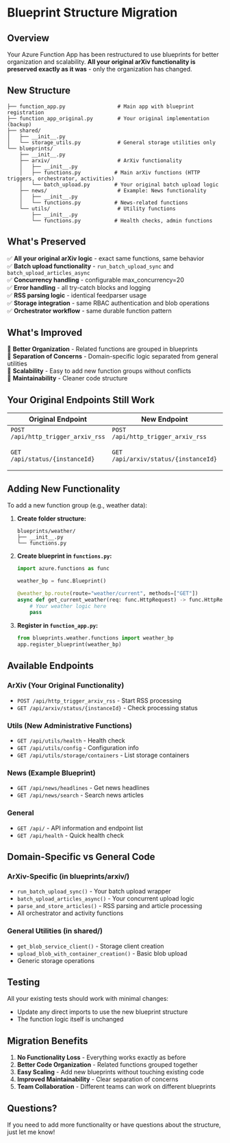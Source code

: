 # Blueprint Structure Migration

## Overview
Your Azure Function App has been restructured to use blueprints for better organization and scalability. **All your original arXiv functionality is preserved exactly as it was** - only the organization has changed.

## New Structure

```
├── function_app.py                 # Main app with blueprint registration
├── function_app_original.py        # Your original implementation (backup)
├── shared/
│   ├── __init__.py
│   └── storage_utils.py            # General storage utilities only
└── blueprints/
    ├── __init__.py
    ├── arxiv/                      # ArXiv functionality
    │   ├── __init__.py
    │   ├── functions.py           # Main arXiv functions (HTTP triggers, orchestrator, activities)
    │   └── batch_upload.py        # Your original batch upload logic
    ├── news/                       # Example: News functionality
    │   ├── __init__.py
    │   └── functions.py           # News-related functions
    └── utils/                      # Utility functions
        ├── __init__.py
        └── functions.py           # Health checks, admin functions
```

## What's Preserved

✅ **All your original arXiv logic** - exact same functions, same behavior  
✅ **Batch upload functionality** - `run_batch_upload_sync` and `batch_upload_articles_async`  
✅ **Concurrency handling** - configurable max_concurrency=20  
✅ **Error handling** - all try-catch blocks and logging  
✅ **RSS parsing logic** - identical feedparser usage  
✅ **Storage integration** - same RBAC authentication and blob operations  
✅ **Orchestrator workflow** - same durable function pattern  

## What's Improved

🎯 **Better Organization** - Related functions are grouped in blueprints  
🎯 **Separation of Concerns** - Domain-specific logic separated from general utilities  
🎯 **Scalability** - Easy to add new function groups without conflicts  
🎯 **Maintainability** - Cleaner code structure  

## Your Original Endpoints Still Work

| Original Endpoint | New Endpoint | Status |
|-------------------|--------------|--------|
| `POST /api/http_trigger_arxiv_rss` | `POST /api/http_trigger_arxiv_rss` | ✅ Same |
| `GET /api/status/{instanceId}` | `GET /api/arxiv/status/{instanceId}` | ⚠️ Updated path |

## Adding New Functionality

To add a new function group (e.g., weather data):

1. **Create folder structure:**
   ```
   blueprints/weather/
   ├── __init__.py
   └── functions.py
   ```

2. **Create blueprint in `functions.py`:**
   ```python
   import azure.functions as func
   
   weather_bp = func.Blueprint()
   
   @weather_bp.route(route="weather/current", methods=["GET"])
   async def get_current_weather(req: func.HttpRequest) -> func.HttpResponse:
       # Your weather logic here
       pass
   ```

3. **Register in `function_app.py`:**
   ```python
   from blueprints.weather.functions import weather_bp
   app.register_blueprint(weather_bp)
   ```

## Available Endpoints

### ArXiv (Your Original Functionality)
- `POST /api/http_trigger_arxiv_rss` - Start RSS processing  
- `GET /api/arxiv/status/{instanceId}` - Check processing status  

### Utils (New Administrative Functions)
- `GET /api/utils/health` - Health check  
- `GET /api/utils/config` - Configuration info  
- `GET /api/utils/storage/containers` - List storage containers  

### News (Example Blueprint)
- `GET /api/news/headlines` - Get news headlines  
- `GET /api/news/search` - Search news articles  

### General
- `GET /api/` - API information and endpoint list  
- `GET /api/health` - Quick health check  

## Domain-Specific vs General Code

### ArXiv-Specific (in blueprints/arxiv/)
- `run_batch_upload_sync()` - Your batch upload wrapper
- `batch_upload_articles_async()` - Your concurrent upload logic  
- `parse_and_store_articles()` - RSS parsing and article processing  
- All orchestrator and activity functions  

### General Utilities (in shared/)
- `get_blob_service_client()` - Storage client creation  
- `upload_blob_with_container_creation()` - Basic blob upload  
- Generic storage operations  

## Testing

All your existing tests should work with minimal changes:
- Update any direct imports to use the new blueprint structure
- The function logic itself is unchanged

## Migration Benefits

1. **No Functionality Loss** - Everything works exactly as before  
2. **Better Code Organization** - Related functions grouped together  
3. **Easy Scaling** - Add new blueprints without touching existing code  
4. **Improved Maintainability** - Clear separation of concerns  
5. **Team Collaboration** - Different teams can work on different blueprints  

## Questions?

If you need to add more functionality or have questions about the structure, just let me know!
